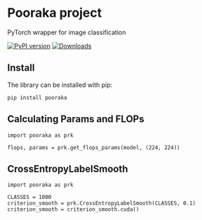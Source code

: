 # Pooraka project
PyTorch wrapper for image classification

[![PyPI version](https://badge.fury.io/py/pooraka.svg)](https://badge.fury.io/py/pooraka) [![Downloads](https://pepy.tech/badge/pooraka)](https://pepy.tech/project/pooraka)

## Install

The library can be installed with pip:

    pip install pooraka

## Calculating Params and FLOPs

    import pooraka as prk
    
    flops, params = prk.get_flops_params(model, (224, 224))

## CrossEntropyLabelSmooth

	import pooraka as prk
	
	CLASSES = 1000
    criterion_smooth = prk.CrossEntropyLabelSmooth(CLASSES, 0.1)
    criterion_smooth = criterion_smooth.cuda()
